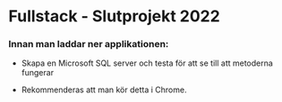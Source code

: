 # Fullstack - Slutprojekt 2022

### Innan man laddar ner applikationen:

* Skapa en Microsoft SQL server och testa för att se till att metoderna fungerar

* Rekommenderas att man kör detta i Chrome.
